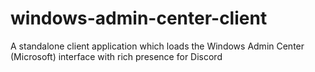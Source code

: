# windows-admin-center-client
A standalone client application which loads the Windows Admin Center (Microsoft) interface with rich presence for Discord
